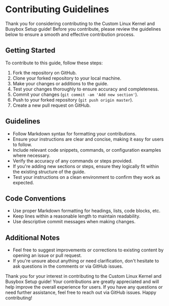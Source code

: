 # Contributing Guidelines

Thank you for considering contributing to the Custom Linux Kernel and Busybox Setup guide! Before you contribute, please review the guidelines below to ensure a smooth and effective contribution process.

## Getting Started

To contribute to this guide, follow these steps:

1. Fork the repository on GitHub.
2. Clone your forked repository to your local machine.
3. Make your changes or additions to the guide.
4. Test your changes thoroughly to ensure accuracy and completeness.
5. Commit your changes (`git commit -am 'Add new section'`).
6. Push to your forked repository (`git push origin master`).
7. Create a new pull request on GitHub.

## Guidelines

- Follow Markdown syntax for formatting your contributions.
- Ensure your instructions are clear and concise, making it easy for users to follow.
- Include relevant code snippets, commands, or configuration examples where necessary.
- Verify the accuracy of any commands or steps provided.
- If you're adding new sections or steps, ensure they logically fit within the existing structure of the guide.
- Test your instructions on a clean environment to confirm they work as expected.

## Code Conventions

- Use proper Markdown formatting for headings, lists, code blocks, etc.
- Keep lines within a reasonable length to maintain readability.
- Use descriptive commit messages when making changes.

## Additional Notes

- Feel free to suggest improvements or corrections to existing content by opening an issue or pull request.
- If you're unsure about anything or need clarification, don't hesitate to ask questions in the comments or via GitHub issues.

Thank you for your interest in contributing to the Custom Linux Kernel and Busybox Setup guide! Your contributions are greatly appreciated and will help improve the overall experience for users. If you have any questions or need further assistance, feel free to reach out via GitHub issues. Happy contributing!
